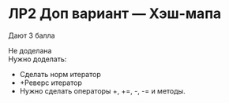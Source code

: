 # ЛР2 Доп вариант — Хэш-мапа
Дают 3 балла

Не доделана  
Нужно доделать:
- Сделать норм итератор
- +Реверс итератор
- Нужно сделать операторы +, +=, -, -= и методы.